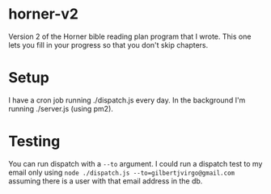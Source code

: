 # horner-v2

Version 2 of the Horner bible reading plan program that I wrote. This one lets you fill in your progress so that you don't skip chapters.

# Setup

I have a cron job running ./dispatch.js every day.
In the background I'm running ./server.js (using pm2).

# Testing

You can run dispatch with a `--to` argument.
I could run a dispatch test to my email only using `node ./dispatch.js --to=gilbertjvirgo@gmail.com` assuming there is a user with that email address in the db.
